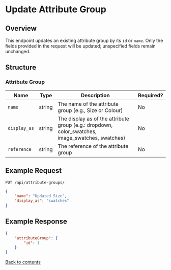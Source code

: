 # Update Attribute Group

## Overview

This endpoint updates an existing attribute group by its `id` or `name`. Only the fields provided in the request will be updated; unspecified fields remain unchanged.

## Structure

### Attribute Group

| Name         | Type    | Description                                                                                      | Required? |
|--------------|---------|--------------------------------------------------------------------------------------------------|-----------|
| `name`       | string  | The name of the attribute group (e.g., Size or Colour)                                           | No        |
| `display_as` | string  | The display as of the attribute group (e.g.: dropdown, color_swatches, image_swatches, swatches) | No        |
| `reference`  | string  | The reference of the attribute group                                                             | No        |

## Example Request

```http request
PUT /api/attribute-groups/
```

```json lines
{
    "name": "Updated Size",
    "display_as": "swatches"
}
```

## Example Response

```json
{
    "attributeGroup": {
        "id": 1
    }
}
```

[Back to contents](../../README.md#table-of-contents)
